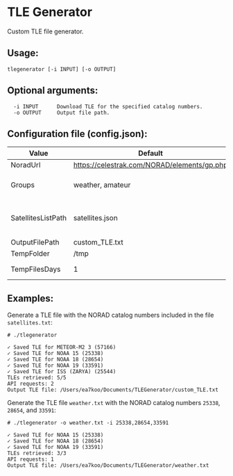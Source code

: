 # TLE Generator

Custom TLE file generator.

## Usage:

`tlegenerator [-i INPUT] [-o OUTPUT]`

## Optional arguments:

```
  -i INPUT      Download TLE for the specified catalog numbers.
  -o OUTPUT     Output file path.
```

## Configuration file (config.json):

| Value | Default | Description |
|-|-|-|
| NoradUrl | https://celestrak.com/NORAD/elements/gp.php | NORAD API URL. |
| Groups | weather, amateur | Groups to retrieve the TLE data. Consider add or remove groups to reduce the number of API requests and increase performace. |
| SatellitesListPath | satellites.json | File containing the NORAD catalog numbers for the tracked satellites. Get more catalog numbers at https://www.celestrak.com/satcat/search.php |
| OutputFilePath | custom_TLE.txt | Generated file. |
| TempFolder | /tmp | Folder where downloaded files are stored. |
| TempFilesDays | 1 | Number of days that the temporary files are valid before downloading them again. |


## Examples:

Generate a TLE file with the NORAD catalog numbers included in the file `satellites.txt`:

```
# ./tlegenerator

✓ Saved TLE for METEOR-M2 3 (57166)
✓ Saved TLE for NOAA 15 (25338)
✓ Saved TLE for NOAA 18 (28654)
✓ Saved TLE for NOAA 19 (33591)
✓ Saved TLE for ISS (ZARYA) (25544)
TLEs retrieved: 5/5
API requests: 2
Output TLE file: /Users/ea7koo/Documents/TLEGenerator/custom_TLE.txt
```

Generate the TLE file `weather.txt` with the NORAD catalog numbers `25338`, `28654`, and `33591`:

```
# ./tlegenerator -o weather.txt -i 25338,28654,33591

✓ Saved TLE for NOAA 15 (25338)
✓ Saved TLE for NOAA 18 (28654)
✓ Saved TLE for NOAA 19 (33591)
TLEs retrieved: 3/3
API requests: 1
Output TLE file: /Users/ea7koo/Documents/TLEGenerator/weather.txt
```
